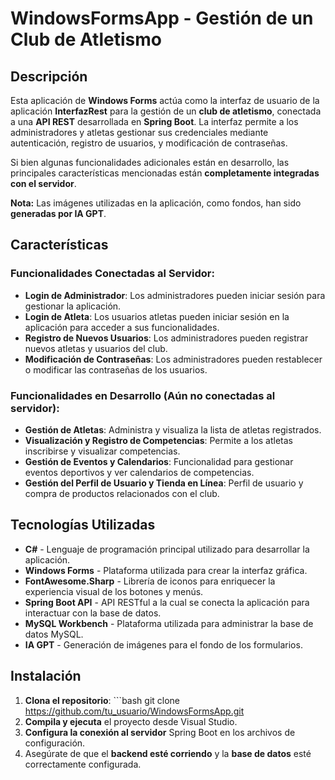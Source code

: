 # WindowsFormsApp - Gestión de un Club de Atletismo

## Descripción
Esta aplicación de **Windows Forms** actúa como la interfaz de usuario de la aplicación **InterfazRest** para la gestión de un **club de atletismo**, 
conectada a una **API REST** desarrollada en **Spring Boot**. 
La interfaz permite a los administradores y atletas gestionar sus credenciales mediante autenticación, registro de usuarios, y modificación de contraseñas. 

Si bien algunas funcionalidades adicionales están en desarrollo, las principales características mencionadas están **completamente integradas con el servidor**.

**Nota:** Las imágenes utilizadas en la aplicación, como fondos, han sido **generadas por IA GPT**.

## Características

### Funcionalidades Conectadas al Servidor:
- **Login de Administrador**: Los administradores pueden iniciar sesión para gestionar la aplicación.
- **Login de Atleta**: Los usuarios atletas pueden iniciar sesión en la aplicación para acceder a sus funcionalidades.
- **Registro de Nuevos Usuarios**: Los administradores pueden registrar nuevos atletas y usuarios del club.
- **Modificación de Contraseñas**: Los administradores pueden restablecer o modificar las contraseñas de los usuarios.

### Funcionalidades en Desarrollo (Aún no conectadas al servidor):
- **Gestión de Atletas**: Administra y visualiza la lista de atletas registrados.
- **Visualización y Registro de Competencias**: Permite a los atletas inscribirse y visualizar competencias.
- **Gestión de Eventos y Calendarios**: Funcionalidad para gestionar eventos deportivos y ver calendarios de competencias.
- **Gestión del Perfil de Usuario y Tienda en Línea**: Perfil de usuario y compra de productos relacionados con el club.

## Tecnologías Utilizadas

- **C#** - Lenguaje de programación principal utilizado para desarrollar la aplicación.
- **Windows Forms** - Plataforma utilizada para crear la interfaz gráfica.
- **FontAwesome.Sharp** - Librería de iconos para enriquecer la experiencia visual de los botones y menús.
- **Spring Boot API** - API RESTful a la cual se conecta la aplicación para interactuar con la base de datos.
- **MySQL Workbench** - Plataforma utilizada para administrar la base de datos MySQL.
- **IA GPT** - Generación de imágenes para el fondo de los formularios.

 ## Instalación
 1. **Clona el repositorio**:  ```bash   git clone https://github.com/tu_usuario/WindowsFormsApp.git
 2. **Compila y ejecuta** el proyecto desde Visual Studio.
 3. **Configura la conexión al servidor** Spring Boot en los archivos de configuración.
 4. Asegúrate de que el **backend esté corriendo** y la **base de datos** esté correctamente configurada.
